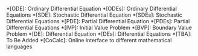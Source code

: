 *[ODE]: Ordinary Differential Equation
*[ODEs]: Ordinary Differential Equations
*[SDE]: Stochastic Differential Equation
*[SDEs]: Stochastic Differential Equations
*[PDE]: Partial Differential Equation
*[PDEs]: Partial Differential Equations
*[IVP]: Initial Value Problem
*[BVP]: Boundary Value Problem
*[DE]: Differential Equation
*[DEs]: Differential Equations
*[TBA]: To Be Added
*[CoCalc]: Online interface to different mathematical languages
